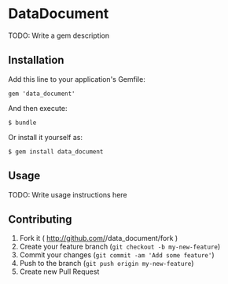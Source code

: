 # DataDocument

TODO: Write a gem description

## Installation

Add this line to your application's Gemfile:

    gem 'data_document'

And then execute:

    $ bundle

Or install it yourself as:

    $ gem install data_document

## Usage

TODO: Write usage instructions here

## Contributing

1. Fork it ( http://github.com/<my-github-username>/data_document/fork )
2. Create your feature branch (`git checkout -b my-new-feature`)
3. Commit your changes (`git commit -am 'Add some feature'`)
4. Push to the branch (`git push origin my-new-feature`)
5. Create new Pull Request
